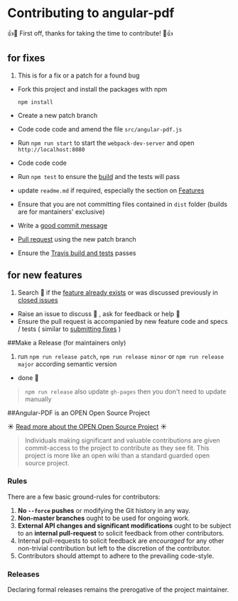 # Contributing to angular-pdf

:+1::tada: First off, thanks for taking the time to contribute! :tada::+1:

## for fixes

1. This is for a fix or a patch for a found bug
- Fork this project and install the packages with npm

  ```
  npm install
  ```
- Create a new patch branch
- Code code code and amend the file `src/angular-pdf.js`
- Run `npm run start` to start the `webpack-dev-server` and open `http://localhost:8080`
- Code code code
- Run `npm test` to ensure the [build](https://travis-ci.org/sayanee/angularjs-pdf) and the tests will pass
- update `readme.md` if required, especially the section on [Features](https://github.com/sayanee/angularjs-pdf#features)
- Ensure that you are not committing files contained in `dist` folder (builds are for mantainers' exclusive)
- Write a [good commit message](https://github.com/angular/angular.js/blob/master/CONTRIBUTING.md#commit-message-format)
- [Pull request](https://help.github.com/articles/using-pull-requests) using the new patch branch
- Ensure the [Travis build and tests](https://travis-ci.org/sayanee/angularjs-pdf) passes

## for new features

1. Search :mag_right: if the [feature already exists](https://github.com/sayanee/angularjs-pdf/blob/master/readme.md) or was discussed previously in [closed issues](https://github.com/sayanee/angularjs-pdf/issues?q=is%3Aissue+is%3Aclosed)
- Raise an issue to discuss :speech_balloon: , ask for feedback or help :thought_balloon:
- Ensure the pull request is accompanied by new feature code and specs / tests ( similar to [submitting fixes](https://github.com/sayanee/angularjs-pdf/blob/master/CONTRIBUTING.md#for-fixes) )

##Make a Release (for maintainers only)

1. run `npm run release patch`, `npm run release minor` or `npm run release major` according semantic version
- done :tada:

> `npm run release` also update `gh-pages` then you don't need to update manually

##Angular-PDF is an OPEN Open Source Project

:sunny: [Read more about the OPEN Open Source Project](http://openopensource.org/) :sunny:

> Individuals making significant and valuable contributions are given commit-access to the project to contribute as they see fit. This project is more like an open wiki than a standard guarded open source project.

### Rules

There are a few basic ground-rules for contributors:

1. **No `--force` pushes** or modifying the Git history in any way.
1. **Non-master branches** ought to be used for ongoing work.
1. **External API changes and significant modifications** ought to be subject to an **internal pull-request** to solicit feedback from other contributors.
1. Internal pull-requests to solicit feedback are *encouraged* for any other non-trivial contribution but left to the discretion of the contributor.
1. Contributors should attempt to adhere to the prevailing code-style.

### Releases

Declaring formal releases remains the prerogative of the project maintainer.
